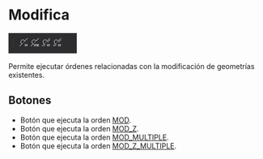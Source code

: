 # Modifica

![Barra de herramientas Modifica](../../../.gitbook/assets/modifica.png)

Permite ejecutar órdenes relacionadas con la modificación de geometrías existentes.

## Botones

* Botón que ejecuta la orden [MOD](/digi3d-net/referencia/ventana-de-dibujo/ordenes/m/mod.md).
* Botón que ejecuta la orden [MOD_Z](../ventana-de-dibujo/ordenes/m/mod-z.md).
* Botón que ejecuta la orden [MOD_MULTIPLE](../ventana-de-dibujo/ordenes/m/mod-multiple.md).
* Botón que ejecuta la orden [MOD_Z_MULTIPLE](../ventana-de-dibujo/ordenes/m/mod-z-multiple.md).
